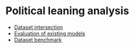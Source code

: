 # Political leaning analysis

- [Dataset intersection](dataset_intersection)
- [Evaluation of existing models](existing_model_evaluation)
- [Dataset benchmark](dataset_benchmark)
